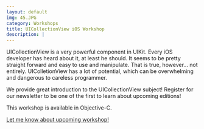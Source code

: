 ```yaml
---
layout: default
img: 45.JPG
category: Workshops
title: UICollectionView iOS Workshop
description: |
---
```


UICollectionView is a very powerful component in UIKit. Every iOS developer has heard about it, at least he should. It seems to be pretty straight forward and easy to use and manipulate. That is true, however... not entirely. UIColletionView has a lot of potential, which can be overwhelming and dangerous to careless programmer.

We provide great introduction to the UICollectionView subject! Register for our newsletter to be one of the first to learn about upcoming editions!

This workshop is available in Objective-C.

<a href="/register" class="btn btn-info" role="button">Let me know about upcoming workshop!</a>
